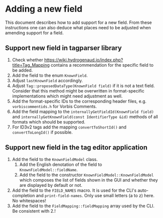 # Adding a new field

This document describes how to add support for a new field. From these instructions
one can also deduce what places need to be adjusted when amending support for a field.

## Support new field in tagparser library
1. Check whether https://wiki.hydrogenaud.io/index.php?title=Tag_Mapping contains
   a recommendation for the specific field to be added.
2. Add the field to the enum `KnownField`.
3. Adjust `lastKnownField` accordingly.
4. Adjust `Tag::proposedDataType(KnownField field)` if it is not a text field.
   Consider that this method might be overwritten in format-specific implementations
   which might need adjustment as well.
5. Add the format-specific IDs to the corresponding header files, e.g. `vorbiscommentids.h`
   for Vorbis Comments.
6. Add the field mapping to the `internallyGetFieldId(KnownField field)` and
   `internallyGetKnownField(const IdentifierType &id)` methods of all formats which
   should be supported.
7. For ID3v2 tags add the mapping `convertToShortId()` and `convertToLongId()` if
   possible.

## Support new field in the tag editor application
1. Add the field to the `KnownFieldModel` class.
    1. Add the English denotation of the field to `KnownFieldModel::fieldName`.
    2. Add the field to the constructor `KnownFieldModel::KnownFieldModel` which
       composes the list of fields shown in the GUI and whether they are displayed
       by default or not.
2. Add the field to the `FIELD_NAMES` macro. It is used for the CLI's auto-completion
   and `print-field-names`. Only use small letters (a to z) here. No whitespaces!
3. Add the field to the `FieldMapping::fieldMapping` array used by the CLI. Be consistent
   with 2.!